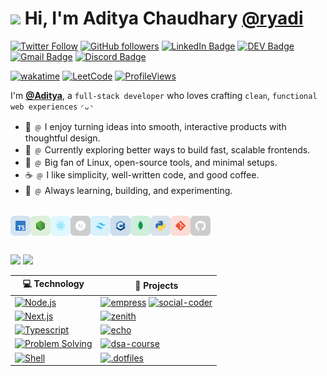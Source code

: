 # <img src="https://raw.githubusercontent.com/MartinHeinz/MartinHeinz/master/wave.gif" width="32px"> Hi, I'm Aditya Chaudhary [@ryadi](https://ryadi.vercel.app/)

[![Twitter Follow](https://img.shields.io/twitter/follow/aditya_byte?style=social)](https://twitter.com/intent/follow?screen_name=aditya_byte)
[![GitHub followers](https://img.shields.io/github/followers/ryadios?label=Follow&style=social)](https://github.com/ryadios/?tab=follow)
[![LinkedIn Badge](https://img.shields.io/badge/-LinkedIn-blue?style=flat&logo=Linkedin&logoColor=blue&link=https://www.linkedin.com/in/ryadi/)](https://www.linkedin.com/in/ryadi/)
[![DEV Badge](https://img.shields.io/badge/-Dev-c14438?style=social&logo=Dev.to&logoColor=black&link=https://dev.to/ryadi)](https://dev.to/ryadi)
[![Gmail Badge](https://img.shields.io/badge/-aditya.chaudhary@gmail.com-c14438?style=social&logo=Gmail&logoColor=red&link=mailto:aditya.chaudhary0523@gmail.com)](mailto:aditya.chaudhary0523@gmail.com)
[![Discord Badge](https://img.shields.io/badge/-Ninja-5865F2?style=social&logo=discord&logoColor=5865F2)](https://discordapp.com/users/662898453764112408)

[![wakatime](https://wakatime.com/badge/user/70df6fac-44b1-4924-8500-cac173ba6a32.svg)](https://wakatime.com/@ryadi)
[![LeetCode](https://img.shields.io/badge/dynamic/json?style=flat&labelColor=%235E5E5E&color=%23B8860B&label=Solved&query=solvedOverTotal&url=https%3A%2F%2Fleetcode-badge.vercel.app%2Fapi%2Fusers%2Fryadi&logo=leetcode&logoColor=yellow)](https://leetcode.com/ryadi/)
[![ProfileViews](https://komarev.com/ghpvc/?username=ryadios&color=red&style=flat)](https://komarev.com/ghpvc/?username=ryadios)

I'm **[@Aditya](https://ryadi.vercel.app/)**, a `full-stack developer` who loves crafting `clean`, `functional web experiences` `◜ᴗ◝`

- 🐸 ﹫ I enjoy turning ideas into smooth, interactive products with thoughtful design.
- 🧭 ﹫ Currently exploring better ways to build fast, scalable frontends.
- 🐧 ﹫ Big fan of Linux, open-source tools, and minimal setups.
- ☕ ﹫ I like simplicity, well-written code, and good coffee.
- 🐬 ﹫ Always learning, building, and experimenting.

<br>

<div>
  <a href="https://www.typescriptlang.org/" target="_blank"><img align="left" alt="Typescript" width="32px" src="./assets/icons/typescript.svg" /></a>
  <a href="https://nodejs.org/" target="_blank"><img align="left" alt="Node.js" width="32px" src="./assets/icons/nodejs.svg" /></a>
  <a href="https://react.dev/" target="_blank"><img align="left" alt="React.js" width="32px" src="./assets/icons/react.svg" /></a>
  <a href="https://nextjs.org/" target="_blank"><img align="left" alt="Next.js" width="32px" src="./assets/icons/nextjs.svg" /></a>
  <a href="" target="_blank"><img align="left" alt="Next.js" width="32px" src="./assets/icons/tailwindcss.svg" /></a>
  <a href="https://isocpp.org/" target="_blank"><img align="left" alt="C++" width="32px" src="./assets/icons/C++.svg" /></a>
  <a href="https://www.mongodb.com/" target="_blank"><img align="left" alt="MongoDB" width="32px" src="./assets/icons/mongodb.svg" /></a>
  <a href="https://www.python.org/" target="_blank"><img align="left" alt="Python" width="32px" src="./assets/icons/python.svg" /></a>
  <a href="https://git-scm.com/" target="_blank"><img align="left" alt="git" width="32px" src="./assets/icons/git.svg" /></a>
  <a href="https://github.com/" target="_blank"><img align="left" alt="GitHub" width="32px" src="./assets/icons/github.svg" /></a>
</div>

<br><br>

![](https://raw.githubusercontent.com/ryadios/github-stats-transparent/output/generated/overview.svg)
![](https://raw.githubusercontent.com/ryadios/github-stats-transparent/output/generated/languages.svg)

<!-- [![Discord Presence](https://lanyard-profile-readme.vercel.app/api/662898453764112408?bg=00000000&idleMessage=Probably%20doing%20something%20else...)](https://discord.com/users/662898453764112408) -->

<!-- START OF PROFILE STACK, DO NOT REMOVE -->
| 💻 **Technology** | 🚀 **Projects** |
| - | - |
| [![Node.js](https://img.shields.io/static/v1?label=&message=Node.js&color=339933&logo=Node.js&logoColor=FFFFFF)](https://nodejs.org/en/) | [![empress](https://img.shields.io/static/v1?label=&message=empress&color=000605&logo=github&logoColor=FFFFFF&labelColor=000605)](https://github.com/ryadios/empress) [![social-coder](https://img.shields.io/static/v1?label=&message=social-coder&color=000605&logo=github&logoColor=FFFFFF&labelColor=000605)](https://github.com/ryadios/social-coder) |
| [![Next.js](https://img.shields.io/static/v1?label=&message=Next.js&color=000000&logo=Next.js&logoColor=FFFFFF)](https://nextjs.org/) | [![zenith](https://img.shields.io/static/v1?label=&message=zenith&color=000605&logo=github&logoColor=FFFFFF&labelColor=000605)](https://github.com/ryadios/zenith) |
| [![Typescript](https://img.shields.io/static/v1?label=&message=Typescript&color=3178C6&logo=TypeScript&logoColor=FFFFFF)](https://www.typescriptlang.org/) | [![echo](https://img.shields.io/static/v1?label=&message=echo&color=000605&logo=github&logoColor=FFFFFF&labelColor=000605)](https://github.com/ryadios/echo) |
| [![Problem Solving](https://img.shields.io/static/v1?label=&message=Problem%20Solving&color=FFA116&logo=LeetCode&logoColor=FFFFFF)](https://leetcode.com/) | [![dsa-course](https://img.shields.io/static/v1?label=&message=dsa-course&color=000605&logo=github&logoColor=FFFFFF&labelColor=000605)](https://github.com/ryadios/dsa-course) |
| [![Shell](https://img.shields.io/static/v1?label=&message=Shell&color=4EAA25&logo=GNU%20Bash&logoColor=FFFFFF)](https://www.gnu.org/) | [![.dotfiles](https://img.shields.io/static/v1?label=&message=.dotfiles&color=000605&logo=github&logoColor=FFFFFF&labelColor=000605)](https://github.com/ryadios/.dotfiles) |
<!-- END OF PROFILE STACK, DO NOT REMOVE -->

<br>
